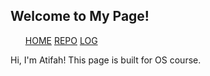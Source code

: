<html>
<head>
<meta name="viewport" content="width=device-width, initial-scale=1.0">
<style>
li {
  display: inline;
}
</style>
</head>
<body>
  <h2>Welcome to My Page!</h2>
  <ul>
    <li><a href="https://github.com/atifahnabilla/os212" target="_blank">HOME</a></li>
    <li><a href="https://atifahnabilla.github.io/os212/" target="_blank">REPO</a></li>
    <li><a href="TXT/mylog.txt" target="_blank">LOG</a></li>
  </ul>
  <p>Hi, I'm Atifah! This page is built for OS course.</p>
</body>
</html>
